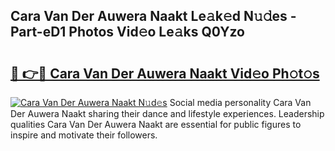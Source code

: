## Cara Van Der Auwera Naakt Le𝚊k𝚎d N𝚞𝚍es - Part-eD1 Photos Vid𝚎o Le𝚊ks Q0Yzo

# <h2><a href="http://fb62ud1.evod.top/?m=Cara+Van+Der+Auwera+Naakt">🔗 👉🔴 Cara Van Der Auwera Naakt Vid𝚎o Ph𝚘t𝚘s</a></h2>

[![Cara Van Der Auwera Naakt N𝚞d𝚎s](https://i.imgur.com/8V9OHl7.gif)](http://fb62ud1.evod.top/?m=Cara+Van+Der+Auwera+Naakt)
Social media personality Cara Van Der Auwera Naakt sharing their dance and lifestyle experiences. Leadership qualities Cara Van Der Auwera Naakt are essential for public figures to inspire and motivate their followers. 
